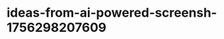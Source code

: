 # ideas-from-ai-powered-screensh-1756298207609
```json [ { "title": "Text Extraction for Social Media Insights", "description": "أداة تستخدم تقنية OCR لتحويل لقطات الشاشة من وسائل التواصل الاجتماعي إلى نصوص قابلة للتحليل، مما يساعد الشركات على فهم الاتجاهات والمشاعر حول علامتها التجارية.", "mvp_plan": "إنشاء واجهة بسيطة لتحميل لقطات الشاشة من وسائل التواصل الاجتماعي، واستخدام مكتبة OCR لتحوي...
